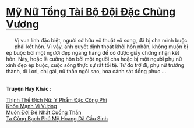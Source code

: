 <a href="https://truyentiki.com/my-nu-tong-tai-bo-doi-dac-chung-vuong.33566/" title="Mỹ Nữ Tổng Tài Bộ Đội Đặc Chủng Vương"><h1>Mỹ Nữ Tổng Tài Bộ Đội Đặc Chủng Vương</h1></a><div style="display:table"><img align="right" style="float: left; padding: 10px;" src="https://truyentiki.com/images/story/200x260/33566.jpg" alt="">Vị vua lính đặc biệt, người sở hữu võ thuật vô song, đã bị cha mình buộc phải kết hôn. Vì vậy, anh quyết định thoát khỏi hôn nhân, không muốn bị ép buộc bởi một người đẹp ngang hàng để có được giấy chứng nhận kết hôn. Này, hoặc là cưỡng hôn bởi một người cha hoặc bị một người phụ nữ xinh đẹp ép buộc, cuộc sống thực sự rất tồi tệ. Từ đó trở đi, phụ nữ trưởng thành, dì Lori, chị gái, nữ thần ngôi sao, hoa cảnh sát đồng phục ...</div><p><br><b>Truyện Hay Khác :</b></p><a href="https://truyentiki.com/thinh-the-dich-nu-y-pham-dac-cong-phi.33565/" alt="Thịnh Thế Đích Nữ: Y Phẩm Đặc Công Phi">Thịnh Thế Đích Nữ: Y Phẩm Đặc Công Phi</a><br/><a href="https://github.com/nownovels/top500/tree/master/truyenhay/33769/" alt="Khỏe Mạnh Vì Vương">Khỏe Mạnh Vì Vương</a><br/><a href="https://github.com/nownovels/top500/tree/master/truyenhay/33593/" alt="Muôn Đời Đệ Nhất Cuồng Thần">Muôn Đời Đệ Nhất Cuồng Thần</a><br/><a href="https://github.com/nownovels/top500/tree/master/truyenhay/33850/" alt="Ta Cùng Bạch Phú Mỹ Hoang Dã Cầu Sinh">Ta Cùng Bạch Phú Mỹ Hoang Dã Cầu Sinh</a><br/>